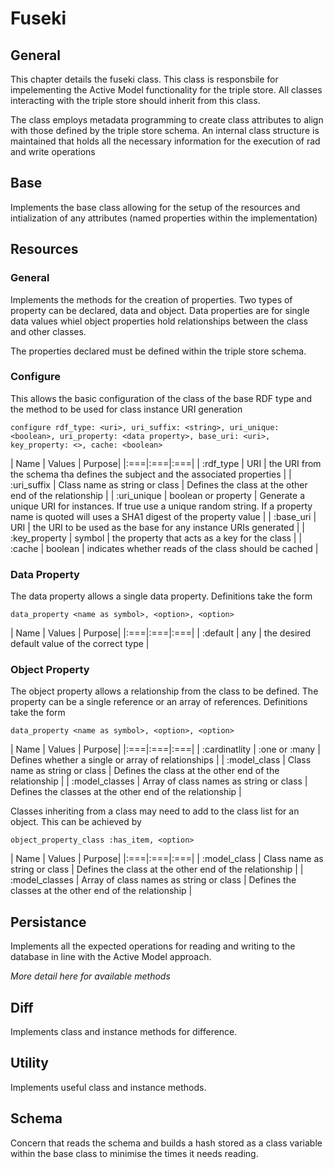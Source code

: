 # Fuseki

## General

This chapter details the fuseki class. This class is responsbile for impelementing the Active Model functionality for the triple store. All classes interacting with the triple store should inherit from this class.

The class employs metadata programming to create class attributes to align with those defined by the triple store schema. An internal class structure is maintained that holds all the necessary information for the execution of rad and write operations

## Base

Implements the base class allowing for the setup of the resources and intialization of any attributes (named properties within the implementation)

## Resources

### General

Implements the methods for the creation of properties. Two types of property can be declared, data and object. Data properties are for single data values whiel object properties hold relationships between the class and other classes.

The properties declared must be defined within the triple store schema.

### Configure

This allows the basic configuration of the class of the base RDF type and the method to be used for class instance URI generation

```
configure rdf_type: <uri>, uri_suffix: <string>, uri_unique: <boolean>, uri_property: <data property>, base_uri: <uri>, key_property: <>, cache: <boolean>
```

| Name | Values | Purpose|
|:===|:===|:===|
| :rdf_type | URI | the URI from the schema tha defines the subject and the associated properties |
| :uri_suffix | Class name as string or class | Defines the class at the other end of the relationship |
| :uri_unique | boolean or property | Generate a unique URI for instances. If true use a unique random string. If a property name is quoted will uses a SHA1 digest of the property value |
| :base_uri | URI | the URI to be used as the base for any instance URIs generated |
| :key_property | symbol | the property that acts as a key for the class |
| :cache | boolean | indicates whether reads of the class should be cached |

### Data Property

The data property allows a single data property. Definitions take the form

```
data_property <name as symbol>, <option>, <option>
```

| Name | Values | Purpose|
|:===|:===|:===|
| :default | any | the desired default value of the correct type |

### Object Property

The object property allows a relationship from the class to be defined. The property can be a single reference or an array of references. Definitions take the form

```
data_property <name as symbol>, <option>, <option>
```

| Name | Values | Purpose|
|:===|:===|:===|
| :cardinatlity | :one or :many | Defines whether a single or array of relationships |
| :model_class | Class name as string or class | Defines the class at the other end of the relationship |
| :model_classes | Array of class names as string or class | Defines the classes at the other end of the relationship |

Classes inheriting from a class may need to add to the class list for an object. This can be achieved by

```
object_property_class :has_item, <option> 
```

| Name | Values | Purpose|
|:===|:===|:===|
| :model_class | Class name as string or class | Defines the class at the other end of the relationship |
| :model_classes | Array of class names as string or class | Defines the classes at the other end of the relationship |

## Persistance

Implements all the expected operations for reading and writing to the database in line with the Active Model approach.

_More detail here for available methods_

## Diff

Implements class and instance methods for difference.

## Utility

Implements useful class and instance methods.

## Schema

Concern that reads the schema and builds a hash stored as a class variable within the base class to minimise the times it needs reading.